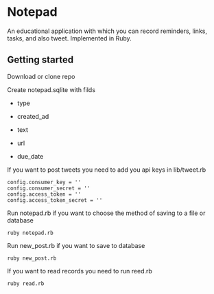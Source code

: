 # Notepad

An educational application with which you can record reminders, links, tasks, and also tweet. Implemented in Ruby.

## Getting started

Download or clone repo

Create notepad.sqlite with filds

* type

* created_ad

* text

* url

* due_date

If you want to post tweets you need to add you api keys in lib/tweet.rb

	config.consumer_key = ''
    config.consumer_secret = ''
    config.access_token = ''
    config.access_token_secret = ''

Run notepad.rb if you want to choose the method of saving to a file or database
```
ruby notepad.rb
```

Run new_post.rb if you want to save to database
```
ruby new_post.rb
```

If you want to read records you need to run reed.rb
```
ruby read.rb
```
 